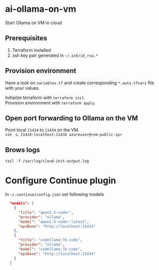 # ai-ollama-on-vm
Start Ollama on VM in cloud

## Prerequisites
1. Terraform installed
1. ssh key pair generated in `~/.ssh/id_rsa.*`

## Provision environment
Have a look on `variables.tf` and create corresponding `*.auto.tfvars` file with your values.

Initiailze terraform with `terraform init`.  
Provision environment with `terraform apply`.

## Open port forwarding to Ollama on the VM
Point local `21434` to `11434` on the VM.  
`ssh -L 21434:localhost:11434 azureuser@<vm-public-ip>`

## Brows logs
`tail -f /var/log/cloud-init-output.log`

# Configure Continue plugin
In `~/.continue/config.json` set following models
```json
  "models": [
    {
      "title": "qwen2.5-coder",
      "provider": "ollama",
      "model": "qwen2.5-coder:latest",
      "apiBase": "http://localhost:21434"
    },
    {
      "title": "codellama:7b-code",
      "provider": "ollama",
      "model": "codellama:7b-code",
      "apiBase": "http://localhost:21434"
    }
  ]
```